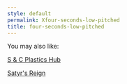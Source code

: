 ```yaml
---
style: default
permalink: Xfour-seconds-low-pitched
title: four-seconds-low-pitched
---
```

You may also like:

[S & C Plastics Hub](http://scp-wiki.net/the-s-c-plastics-hub)

[Satyr's Reign](http://scp-wiki.net/satyr-s-reign)
